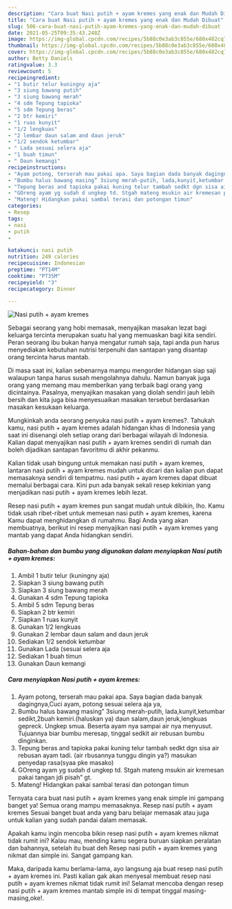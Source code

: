 ```yaml
---
description: "Cara buat Nasi putih + ayam kremes yang enak dan Mudah Dibuat"
title: "Cara buat Nasi putih + ayam kremes yang enak dan Mudah Dibuat"
slug: 506-cara-buat-nasi-putih-ayam-kremes-yang-enak-dan-mudah-dibuat
date: 2021-05-25T09:35:43.248Z
image: https://img-global.cpcdn.com/recipes/5b88c0e3ab3c855e/680x482cq70/nasi-putih-ayam-kremes-foto-resep-utama.jpg
thumbnail: https://img-global.cpcdn.com/recipes/5b88c0e3ab3c855e/680x482cq70/nasi-putih-ayam-kremes-foto-resep-utama.jpg
cover: https://img-global.cpcdn.com/recipes/5b88c0e3ab3c855e/680x482cq70/nasi-putih-ayam-kremes-foto-resep-utama.jpg
author: Betty Daniels
ratingvalue: 3.3
reviewcount: 5
recipeingredient:
- "1 butir telur kuningny aja"
- "3 siung bawang putih"
- "3 siung bawang merah"
- "4 sdm Tepung tapioka"
- "5 sdm Tepung beras"
- "2 btr kemiri"
- "1 ruas kunyit"
- "1/2 lengkuas"
- "2 lembar daun salam and daun jeruk"
- "1/2 sendok ketumbar"
- " Lada sesuai selera aja"
- "1 buah timun"
- " Daun kemangi"
recipeinstructions:
- "Ayam potong, terserah mau pakai apa. Saya bagian dada banyak dagingnya,Cuci ayam, potong sesuai selera aja ya,"
- "Bumbu halus bawang masing” 3siung merah-putih, lada,kunyit,ketumbar sedikt,2buah kemiri.(haluskan ya) daun salam,daun jeruk,lengkuas gepreck. Ungkep smua. Beserta ayam nya sampai air nya menyusut. Tujuannya biar bumbu meresap, tinggal sedkit air rebusan bumbu dinginkan."
- "Tepung beras and tapioka pakai kuning telur tambah sedkt dgn sisa air rebusan ayam tadi. (air rbusannya tunggu dingin ya?) masukan penyedap rasa(syaa pke masako)"
- "GOreng ayam yg sudah d ungkep td. Stgah mateng msukin air kremesan pakai tangan jdi pisah” gt."
- "Mateng! Hidangkan pakai sambal terasi dan potongan timun"
categories:
- Resep
tags:
- nasi
- putih
- 

katakunci: nasi putih  
nutrition: 249 calories
recipecuisine: Indonesian
preptime: "PT14M"
cooktime: "PT35M"
recipeyield: "3"
recipecategory: Dinner

---
```



![Nasi putih + ayam kremes](https://img-global.cpcdn.com/recipes/5b88c0e3ab3c855e/680x482cq70/nasi-putih-ayam-kremes-foto-resep-utama.jpg)

Sebagai seorang yang hobi memasak, menyajikan masakan lezat bagi keluarga tercinta merupakan suatu hal yang memuaskan bagi kita sendiri. Peran seorang ibu bukan hanya mengatur rumah saja, tapi anda pun harus menyediakan kebutuhan nutrisi terpenuhi dan santapan yang disantap orang tercinta harus mantab.

Di masa  saat ini, kalian sebenarnya mampu mengorder hidangan siap saji walaupun tanpa harus susah mengolahnya dahulu. Namun banyak juga orang yang memang mau memberikan yang terbaik bagi orang yang dicintainya. Pasalnya, menyajikan masakan yang diolah sendiri jauh lebih bersih dan kita juga bisa menyesuaikan masakan tersebut berdasarkan masakan kesukaan keluarga. 



Mungkinkah anda seorang penyuka nasi putih + ayam kremes?. Tahukah kamu, nasi putih + ayam kremes adalah hidangan khas di Indonesia yang saat ini disenangi oleh setiap orang dari berbagai wilayah di Indonesia. Kalian dapat menyajikan nasi putih + ayam kremes sendiri di rumah dan boleh dijadikan santapan favoritmu di akhir pekanmu.

Kalian tidak usah bingung untuk memakan nasi putih + ayam kremes, lantaran nasi putih + ayam kremes mudah untuk dicari dan kalian pun dapat memasaknya sendiri di tempatmu. nasi putih + ayam kremes dapat dibuat memalui berbagai cara. Kini pun ada banyak sekali resep kekinian yang menjadikan nasi putih + ayam kremes lebih lezat.

Resep nasi putih + ayam kremes pun sangat mudah untuk dibikin, lho. Kamu tidak usah ribet-ribet untuk memesan nasi putih + ayam kremes, karena Kamu dapat menghidangkan di rumahmu. Bagi Anda yang akan membuatnya, berikut ini resep menyajikan nasi putih + ayam kremes yang mantab yang dapat Anda hidangkan sendiri.

<!--inarticleads1-->

##### Bahan-bahan dan bumbu yang digunakan dalam menyiapkan Nasi putih + ayam kremes:

1. Ambil 1 butir telur (kuningny aja)
1. Siapkan 3 siung bawang putih
1. Siapkan 3 siung bawang merah
1. Gunakan 4 sdm Tepung tapioka
1. Ambil 5 sdm Tepung beras
1. Siapkan 2 btr kemiri
1. Siapkan 1 ruas kunyit
1. Gunakan 1/2 lengkuas
1. Gunakan 2 lembar daun salam and daun jeruk
1. Sediakan 1/2 sendok ketumbar
1. Gunakan  Lada (sesuai selera aja
1. Sediakan 1 buah timun
1. Gunakan  Daun kemangi




<!--inarticleads2-->

##### Cara menyiapkan Nasi putih + ayam kremes:

1. Ayam potong, terserah mau pakai apa. Saya bagian dada banyak dagingnya,Cuci ayam, potong sesuai selera aja ya,
1. Bumbu halus bawang masing” 3siung merah-putih, lada,kunyit,ketumbar sedikt,2buah kemiri.(haluskan ya) daun salam,daun jeruk,lengkuas gepreck. Ungkep smua. Beserta ayam nya sampai air nya menyusut. Tujuannya biar bumbu meresap, tinggal sedkit air rebusan bumbu dinginkan.
1. Tepung beras and tapioka pakai kuning telur tambah sedkt dgn sisa air rebusan ayam tadi. (air rbusannya tunggu dingin ya?) masukan penyedap rasa(syaa pke masako)
1. GOreng ayam yg sudah d ungkep td. Stgah mateng msukin air kremesan pakai tangan jdi pisah” gt.
1. Mateng! Hidangkan pakai sambal terasi dan potongan timun




Ternyata cara buat nasi putih + ayam kremes yang enak simple ini gampang banget ya! Semua orang mampu memasaknya. Resep nasi putih + ayam kremes Sesuai banget buat anda yang baru belajar memasak atau juga untuk kalian yang sudah pandai dalam memasak.

Apakah kamu ingin mencoba bikin resep nasi putih + ayam kremes nikmat tidak rumit ini? Kalau mau, mending kamu segera buruan siapkan peralatan dan bahannya, setelah itu buat deh Resep nasi putih + ayam kremes yang nikmat dan simple ini. Sangat gampang kan. 

Maka, daripada kamu berlama-lama, ayo langsung aja buat resep nasi putih + ayam kremes ini. Pasti kalian gak akan menyesal membuat resep nasi putih + ayam kremes nikmat tidak rumit ini! Selamat mencoba dengan resep nasi putih + ayam kremes mantab simple ini di tempat tinggal masing-masing,oke!.


